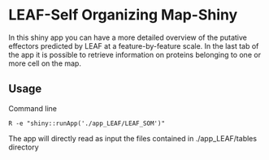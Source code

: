 # LEAF-Self Organizing Map-Shiny
In this shiny app you can have a more detailed overview of the putative effectors predicted by LEAF at a feature-by-feature scale.
In the last tab of the app it is possible to retrieve information on proteins belonging to one or more cell on the map.

## Usage
Command line 
```
R -e "shiny::runApp('./app_LEAF/LEAF_SOM')"
```
The app will directly read as input the files contained in ./app_LEAF/tables directory
